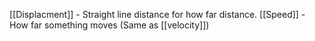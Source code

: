 [[Displacment]] - Straight line distance for how far distance.
[[Speed]] - How far something moves (Same as [[velocity]])